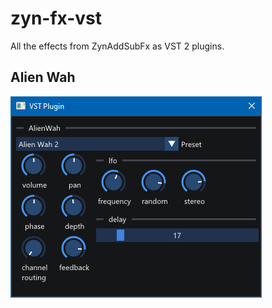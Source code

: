 # zyn-fx-vst

All the effects from ZynAddSubFx as VST 2 plugins.

## Alien Wah

![AlienWah](docs/alienwah.png)

